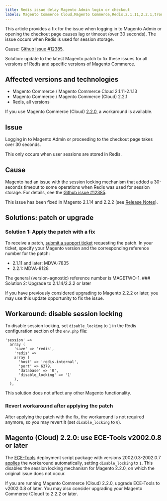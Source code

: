 ```yaml
---
title: Redis issue delay Magento Admin login or checkout 
labels: Magento Commerce Cloud,Magento Commerce,Redis,2.1.11,2.2.1,troubleshooting,timeout
---
```


This article provides a fix for the issue when logging in to Magento Admin or opening the checkout page causes lag or timeout (over 30 seconds). The issue occurs when Redis is used for session storage.

Cause: [Github issue \#12385](https://github.com/magento/magento2/issues/12385). 

Solution: update to the latest Magento patch to fix these issues for all versions of Redis and specific versions of Magento Commerce.

## Affected versions and technologies

* Magento Commerce / Magento Commerce Cloud 2.1.11-2.1.13
* Magento Commerce / Magento Commerce (Cloud) 2.2.1
* Redis, all versions

If you use Magento Commerce (Cloud) [2.2.0](#h_64593789291526919876198), a workaround is available. 

## Issue

Logging in to Magento Admin or proceeding to the checkout page takes over 30 seconds.

This only occurs when user sessions are stored in Redis.

## Cause

Magento had an issue with the session locking mechanism that added a 30-seconds timeout to some operations when Redis was used for session storage. For details, see the [Github issue \#12385](https://github.com/magento/magento2/issues/12385).

This issue has been fixed in Magento 2.1.14 and 2.2.2 (see [Release Notes](http://devdocs.magento.com/guides/v2.2/release-notes/ReleaseNotes2.2.2CE.html#session-framework)).

## Solutions: patch or upgrade

### Solution 1: Apply the patch with a fix

To receive a patch, [submit a support ticket](https://support.magento.com/hc/en-us/articles/360019088251) requesting the patch. In your ticket, specify your Magento version and the corresponding reference number for the patch:

* 2.1.11 and later: MDVA-7835
* 2.2.1: MDVA-8128

The general (version-agnostic) reference number is MAGETWO-1. ### Solution 2: Upgrade to 2.1.14/2.2.2 or later

If you have previously considered upgrading to Magento 2.2.2 or later, you may use this update opportunity to fix the issue.

## Workaround: disable session locking

To disable session locking, set `` disable_locking `` to `` 1 `` in the Redis configuration section of the `` env.php `` file:

<pre><code class="language-php">'session' =>
  array (
    'save' => 'redis',
    'redis' =>
    array (
      'host' => 'redis.internal',
      'port' => 6379,
      'database' => '0',
      'disable_locking' => '1'
    ),
  ),
</code></pre>

This solution does not affect any other Magento functionality.

### Revert workaround after applying the patch

After applying the patch with the fix, the workaround is not required anymore, so you may revert it (set `` disable_locking `` to `` 0 ``).

<h2 id="h_64593789291526919876198">Magento (Cloud) 2.2.0: use ECE-Tools v2002.0.8 or later</h2>

The [ECE-Tools](http://devdocs.magento.com/guides/v2.2/cloud/composer-packages/ece-tools.html) deployment script package with versions 2002.0.3-2002.0.7 [applies](http://devdocs.magento.com/guides/v2.2/cloud/composer-packages/ece-tools.html#v200203) the workaround automatically, setting `` disable_locking `` to `` 1 ``. This disables the session locking mechanism for Magento 2.2.0, on which the original issue does not occur.

If you are running Magento Commerce (Cloud) 2.2.0, upgrade ECE-Tools to v2002.0.8 of later. You may also consider upgrading your Magento Commerce (Cloud) to 2.2.2 or later.